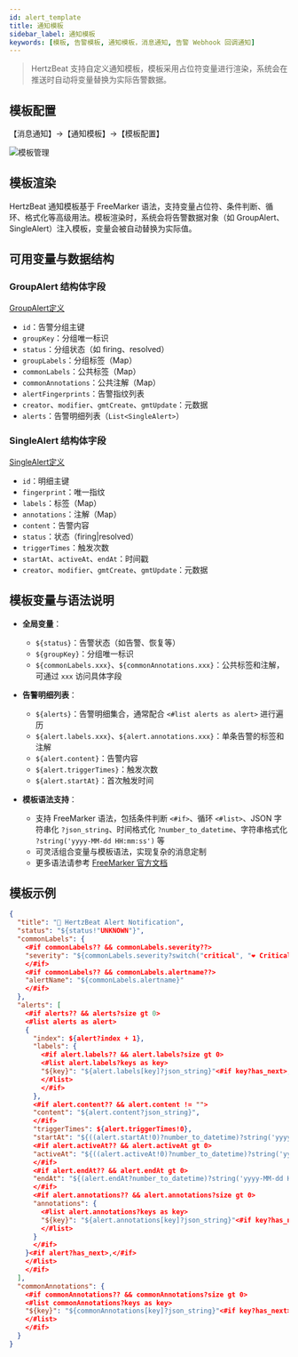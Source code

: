 ```yaml
---
id: alert_template
title: 通知模板
sidebar_label: 通知模板
keywords: [模板, 告警模板, 通知模板，消息通知, 告警 Webhook 回调通知]
---
```


> HertzBeat 支持自定义通知模板，模板采用占位符变量进行渲染，系统会在推送时自动将变量替换为实际告警数据。

## 模板配置

【消息通知】->【通知模板】->【模板配置】

![模板管理](/img/docs/help/alert-template-1.png)

## 模板渲染

HertzBeat 通知模板基于 FreeMarker 语法，支持变量占位符、条件判断、循环、格式化等高级用法。模板渲染时，系统会将告警数据对象（如 GroupAlert、SingleAlert）注入模板，变量会被自动替换为实际值。

## 可用变量与数据结构

### GroupAlert 结构体字段

[GroupAlert定义](https://github.com/apache/hertzbeat/blob/master/hertzbeat-common/src/main/java/org/apache/hertzbeat/common/entity/alerter/GroupAlert.java)

- `id`：告警分组主键
- `groupKey`：分组唯一标识
- `status`：分组状态（如 firing、resolved）
- `groupLabels`：分组标签（Map）
- `commonLabels`：公共标签（Map）
- `commonAnnotations`：公共注解（Map）
- `alertFingerprints`：告警指纹列表
- `creator`、`modifier`、`gmtCreate`、`gmtUpdate`：元数据
- `alerts`：告警明细列表（`List<SingleAlert>`）

### SingleAlert 结构体字段

[SingleAlert定义](https://github.com/apache/hertzbeat/blob/master/hertzbeat-common/src/main/java/org/apache/hertzbeat/common/entity/alerter/SingleAlert.java)

- `id`：明细主键
- `fingerprint`：唯一指纹
- `labels`：标签（Map）
- `annotations`：注解（Map）
- `content`：告警内容
- `status`：状态（firing|resolved）
- `triggerTimes`：触发次数
- `startAt`、`activeAt`、`endAt`：时间戳
- `creator`、`modifier`、`gmtCreate`、`gmtUpdate`：元数据

## 模板变量与语法说明

- **全局变量**：
  - `${status}`：告警状态（如告警、恢复等）
  - `${groupKey}`：分组唯一标识
  - `${commonLabels.xxx}`、`${commonAnnotations.xxx}`：公共标签和注解，可通过 `xxx` 访问具体字段

- **告警明细列表**：
  - `${alerts}`：告警明细集合，通常配合 `<#list alerts as alert>` 进行遍历
  - `${alert.labels.xxx}`、`${alert.annotations.xxx}`：单条告警的标签和注解
  - `${alert.content}`：告警内容
  - `${alert.triggerTimes}`：触发次数
  - `${alert.startAt}`：首次触发时间

- **模板语法支持**：
  - 支持 FreeMarker 语法，包括条件判断 `<#if>`、循环 `<#list>`、JSON 字符串化 `?json_string`、时间格式化 `?number_to_datetime`、字符串格式化 `?string('yyyy-MM-dd HH:mm:ss')` 等
  - 可灵活组合变量与模板语法，实现复杂的消息定制
  - 更多语法请参考 [FreeMarker 官方文档](https://freemarker.apache.org/)

## 模板示例

```json
{
  "title": "🔔 HertzBeat Alert Notification",
  "status": "${status!"UNKNOWN"}",
  "commonLabels": {
    <#if commonLabels?? && commonLabels.severity??>
    "severity": "${commonLabels.severity?switch("critical", "❤️ Critical", "warning", "💛 Warning", "info", "💚 Info", "Unknown")}"<#if commonLabels.alertname??>,</#if>
    </#if>
    <#if commonLabels?? && commonLabels.alertname??>
    "alertName": "${commonLabels.alertname}"
    </#if>
  },
  "alerts": [
    <#if alerts?? && alerts?size gt 0>
    <#list alerts as alert>
    {
      "index": ${alert?index + 1},
      "labels": {
        <#if alert.labels?? && alert.labels?size gt 0>
        <#list alert.labels?keys as key>
        "${key}": "${alert.labels[key]?json_string}"<#if key?has_next>,</#if>
        </#list>
        </#if>
      },
      <#if alert.content?? && alert.content != "">
      "content": "${alert.content?json_string}",
      </#if>
      "triggerTimes": ${alert.triggerTimes!0},
      "startAt": "${((alert.startAt!0)?number_to_datetime)?string('yyyy-MM-dd HH:mm:ss')}",
      <#if alert.activeAt?? && alert.activeAt gt 0>
      "activeAt": "${((alert.activeAt!0)?number_to_datetime)?string('yyyy-MM-dd HH:mm:ss')}",
      </#if>
      <#if alert.endAt?? && alert.endAt gt 0>
      "endAt": "${(alert.endAt?number_to_datetime)?string('yyyy-MM-dd HH:mm:ss')}"<#if alert.annotations?? && alert.annotations?size gt 0>,</#if>
      </#if>
      <#if alert.annotations?? && alert.annotations?size gt 0>
      "annotations": {
        <#list alert.annotations?keys as key>
        "${key}": "${alert.annotations[key]?json_string}"<#if key?has_next>,</#if>
        </#list>
      }
      </#if>
    }<#if alert?has_next>,</#if>
    </#list>
    </#if>
  ],
  "commonAnnotations": {
    <#if commonAnnotations?? && commonAnnotations?size gt 0>
    <#list commonAnnotations?keys as key>
    "${key}": "${commonAnnotations[key]?json_string}"<#if key?has_next>,</#if>
    </#list>
    </#if>
  }
}
